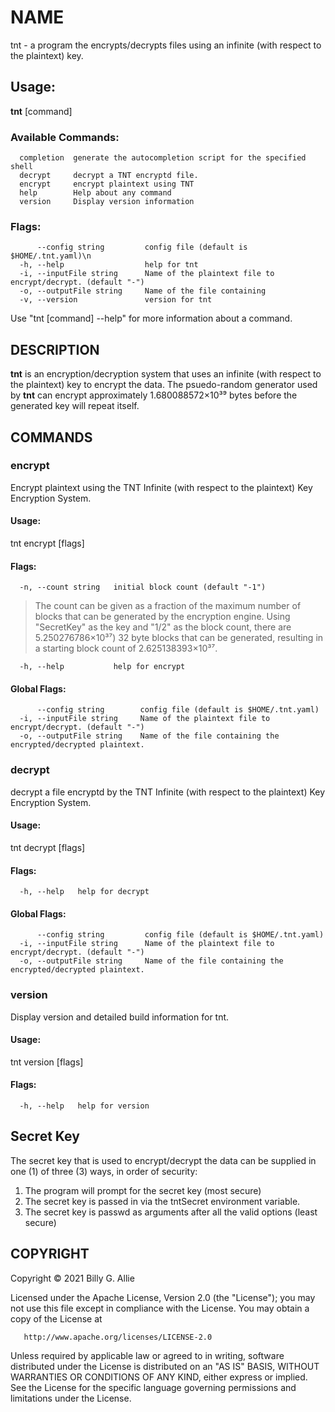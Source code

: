 # NAME

tnt - a program the encrypts/decrypts files using an infinite (with respect to the plaintext) key.

## Usage:

  **tnt** [command]

### Available Commands:

      completion  generate the autocompletion script for the specified shell
      decrypt     decrypt a TNT encryptd file.  
      encrypt     encrypt plaintext using TNT  
      help        Help about any command
      version     Display version information

### Flags:

          --config string         config file (default is $HOME/.tnt.yaml)\n      
      -h, --help                  help for tnt
      -i, --inputFile string      Name of the plaintext file to encrypt/decrypt. (default "-")
      -o, --outputFile string     Name of the file containing
      -v, --version               version for tnt

Use "tnt [command] --help" for more information about a command.

## DESCRIPTION

**tnt** is an encryption/decryption system that uses an infinite (with
respect to the plaintext) key to encrypt the data.  The psuedo-random generator
used by **tnt** can encrypt approximately 1.680088572×10³⁹ bytes before the
generated key will repeat itself.

## COMMANDS

### encrypt

Encrypt plaintext using the TNT Infinite (with respect to the plaintext) Key Encryption System.

#### Usage:

  tnt encrypt [flags]

#### Flags:

      -n, --count string   initial block count (default "-1")

  > The count can be given as a fraction of the maximum number of blocks that can be generated by the encryption engine.  Using "SecretKey" as the key and "1/2" as the block count, there are 5.250276786×10³⁷) 32 byte blocks that can be generated, resulting in a starting block count of 2.625138393×10³⁷.

      -h, --help           help for encrypt  

#### Global Flags:

          --config string        config file (default is $HOME/.tnt.yaml)
      -i, --inputFile string     Name of the plaintext file to encrypt/decrypt. (default "-")
      -o, --outputFile string    Name of the file containing the encrypted/decrypted plaintext.

### decrypt

decrypt a file encryptd by the TNT Infinite (with respect to the plaintext) Key Encryption System.

#### Usage:

  tnt decrypt [flags]

#### Flags:

      -h, --help   help for decrypt

#### Global Flags:

          --config string         config file (default is $HOME/.tnt.yaml)
      -i, --inputFile string      Name of the plaintext file to encrypt/decrypt. (default "-")
      -o, --outputFile string     Name of the file containing the encrypted/decrypted plaintext.

### version

Display version and detailed build information for tnt.

#### Usage:

  tnt version [flags]

#### Flags:

      -h, --help   help for version

## Secret Key

The secret key that is used to encrypt/decrypt the data can be supplied 
in one (1) of three (3) ways, in order of security:

1. The program will prompt for the secret key (most secure)
2. The secret key is passed in via the tntSecret environment variable.
3. The secret key is passwd as arguments after all the valid options (least secure)

## COPYRIGHT

   Copyright © 2021 Billy G. Allie

   Licensed under the Apache License, Version 2.0 (the "License");
   you may not use this file except in compliance with the License.
   You may obtain a copy of the License at

       http://www.apache.org/licenses/LICENSE-2.0

   Unless required by applicable law or agreed to in writing, software
   distributed under the License is distributed on an "AS IS" BASIS,
   WITHOUT WARRANTIES OR CONDITIONS OF ANY KIND, either express or implied.
   See the License for the specific language governing permissions and
   limitations under the License.

